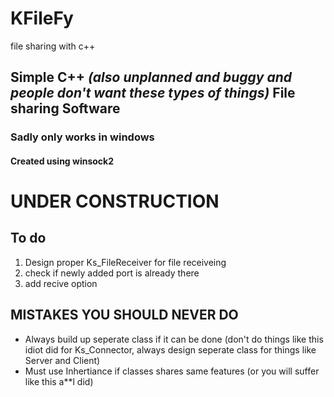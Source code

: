 # KFileFy
file sharing with c++
<h2>Simple C++ <i>(also unplanned and buggy and people don't want these types of things)</i> File sharing Software</h2>
<h3>Sadly only works in windows</h3>
<h4>Created using winsock2 </h4>
<h1>UNDER CONSTRUCTION</h1>
<h2>To do</h2>
<ol>
<li>
 Design proper Ks_FileReceiver for file receiveing
</li>
 <li>
   check if newly added port is already there 
 </li>
 <li>
   add recive option
 </li>
</ol>
<h2>MISTAKES YOU SHOULD NEVER DO</h2>
<ul>
 <li>Always build up seperate class if it can be done (don't do things like this idiot did for Ks_Connector, always design seperate class for things like Server and Client)</li>
 <li>Must use Inhertiance if classes shares same features (or you will suffer like this a**l did)</li>
</ul>